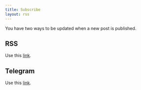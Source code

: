 ```yaml
---
title: Subscribe
layout: rss
---
```


You have two ways to be updated when a new post is published.

## RSS

Use this [link](https://blog.wains.be/index.xml).

## Telegram

Use this [link](https://t.me/blogsw/).

<br />
<script async src="https://telegram.org/js/telegram-widget.js?9" data-telegram-post="blogsw/3" data-width="100%"></script>
